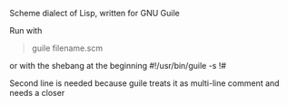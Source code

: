 Scheme dialect of Lisp, written for GNU Guile

Run with 
> guile filename.scm

or with the shebang at the beginning
#!/usr/bin/guile -s
!#

Second line is needed because guile treats it as multi-line comment and needs a closer
